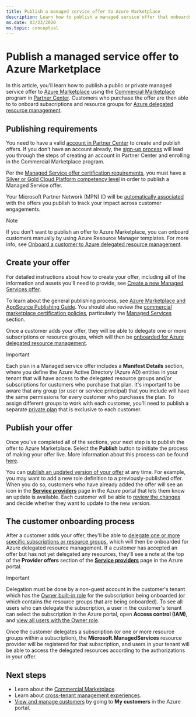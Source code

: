 ```yaml
---
title: Publish a managed service offer to Azure Marketplace
description: Learn how to publish a managed service offer that onboards customers to Azure delegated resource management.
ms.date: 03/23/2020
ms.topic: conceptual
---
```


# Publish a managed service offer to Azure Marketplace

In this article, you'll learn how to publish a public or private managed service offer to [Azure Marketplace](https://azuremarketplace.microsoft.com) using the [Commercial Marketplace](../../marketplace/partner-center-portal/commercial-marketplace-overview.md) program in [Partner Center](https://partner.microsoft.com/). Customers who purchase the offer are then able to to onboard subscriptions and resource groups for [Azure delegated resource management](../concepts/azure-delegated-resource-management.md).

## Publishing requirements

You need to have a valid [account in Partner Center](../../marketplace/partner-center-portal/create-account.md) to create and publish offers. If you don't have an account already, the [sign-up process](https://aka.ms/joinmarketplace) will lead you through the steps of creating an account in Partner Center and enrolling in the Commercial Marketplace program.

Per the [Managed Service offer certification requirements](https://docs.microsoft.com/legal/marketplace/certification-policies#7004-business-requirements), you must have a [Silver or Gold Cloud Platform competency level](https://docs.microsoft.com/partner-center/learn-about-competencies) in order to publish a Managed Service offer.

Your Microsoft Partner Network (MPN) ID will be [automatically associated](../../billing/billing-partner-admin-link-started.md) with the offers you publish to track your impact across customer engagements.

> [!NOTE]
> If you don't want to publish an offer to Azure Marketplace, you can onboard customers manually by using Azure Resource Manager templates. For more info, see [Onboard a customer to Azure delegated resource management](onboard-customer.md).

## Create your offer

For detailed instructions about how to create your offer, including all of the information and assets you'll need to provide, see [Create a new Managed Services offer](../../marketplace/partner-center-portal/create-new-managed-service-offer.md).

To learn about the general publishing process, see [Azure Marketplace and AppSource Publishing Guide](../../marketplace/marketplace-publishers-guide.md). You should also review the [commercial marketplace certification policies](https://docs.microsoft.com/legal/marketplace/certification-policies), particularly the [Managed Services](https://docs.microsoft.com/legal/marketplace/certification-policies#700-managed-services) section.

Once a customer adds your offer, they will be able to delegate one or more subscriptions or resource groups, which will then be [onboarded for Azure delegated resource management](#the-customer-onboarding-process).

> [!IMPORTANT]
> Each plan in a Managed service offer includes a **Manifest Details** section, where you define the Azure Active Directory (Azure AD) entities in your tenant that will have access to the delegated resource groups and/or subscriptions for customers who purchase that plan. It's important to be aware that any group (or user or service principal) that you include will have the same permissions for every customer who purchases the plan. To assign different groups to work with each customer, you'll need to publish a separate [private plan](../../marketplace/private-offers.md) that is exclusive to each customer.

## Publish your offer

Once you've completed all of the sections, your next step is to publish the offer to Azure Marketplace. Select the **Publish** button to initiate the process of making your offer live. More information about this process can be found [here](../../marketplace/partner-center-portal/create-new-managed-service-offer.md#publish).

You can [publish an updated version of your offer](../../marketplace/partner-center-portal/update-existing-offer.md) at any time. For example, you may want to add a new role definition to a previously-published offer. When you do so, customers who have already added the offer will see an icon in the [**Service providers**](view-manage-service-providers.md) page in the Azure portal that lets them know an update is available. Each customer will be able to [review the changes](view-manage-service-providers.md#update-service-provider-offers) and decide whether they want to update to the new version. 

## The customer onboarding process

After a customer adds your offer, they'll be able to [delegate one or more specific subscriptions or resource groups](view-manage-service-providers.md#delegate-resources), which will then be onboarded for Azure delegated resource management. If a customer has accepted an offer but has not yet delegated any resources, they'll see a note at the top of the **Provider offers** section of the [**Service providers**](view-manage-service-providers.md) page in the Azure portal.

> [!IMPORTANT]
> Delegation must be done by a non-guest account in the customer's tenant which has the [Owner built-in role](https://docs.microsoft.com/azure/role-based-access-control/built-in-roles#owner) for the subscription being onboarded (or which contains the resource groups that are being onboarded). To see all users who can delegate the subscription, a user in the customer's tenant can select the subscription in the Azure portal, open **Access control (IAM)**, and [view all users with the Owner role](../../role-based-access-control/role-assignments-list-portal.md#list-owners-of-a-subscription).

Once the customer delegates a subscription (or one or more resource groups within a subscription), the **Microsoft.ManagedServices** resource provider will be registered for that subscription, and users in your tenant will be able to access the delegated resources according to the authorizations in your offer.

## Next steps

- Learn about the [Commercial Marketplace](../../marketplace/partner-center-portal/commercial-marketplace-overview.md).
- Learn about [cross-tenant management experiences](../concepts/cross-tenant-management-experience.md).
- [View and manage customers](view-manage-customers.md) by going to **My customers** in the Azure portal.
